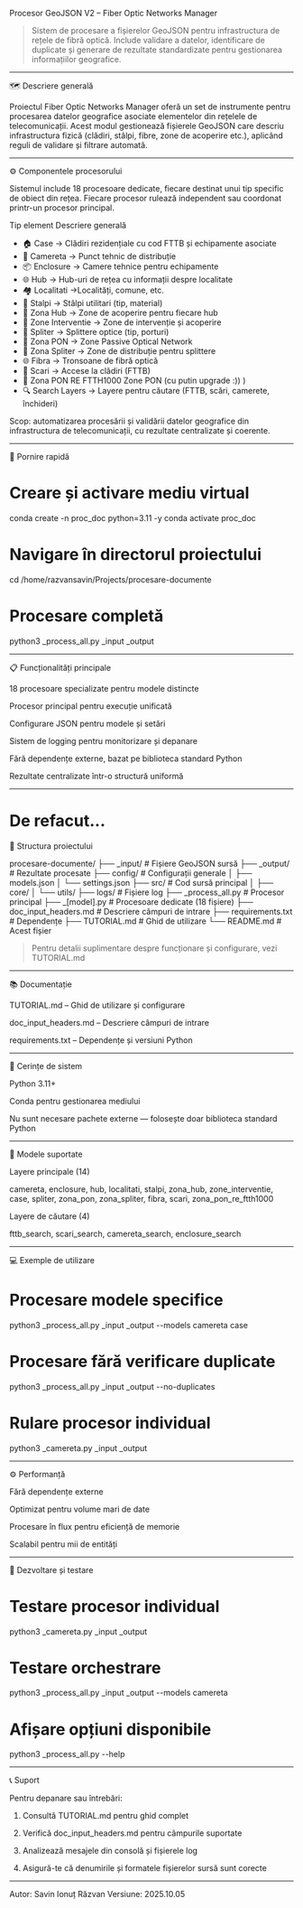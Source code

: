 Procesor GeoJSON V2 – Fiber Optic Networks Manager

> Sistem de procesare a fișierelor GeoJSON pentru infrastructura de rețele de fibră optică. Include validare a datelor, identificare de duplicate și generare de rezultate standardizate pentru gestionarea informațiilor geografice.



---

🗺️ Descriere generală

Proiectul Fiber Optic Networks Manager oferă un set de instrumente pentru procesarea datelor geografice asociate elementelor din rețelele de telecomunicații.
Acest modul gestionează fișierele GeoJSON care descriu infrastructura fizică (clădiri, stâlpi, fibre, zone de acoperire etc.), aplicând reguli de validare și filtrare automată.


---

⚙️ Componentele procesorului

Sistemul include 18 procesoare dedicate, fiecare destinat unui tip specific de obiect din rețea.
Fiecare procesor rulează independent sau coordonat printr-un procesor principal.

Tip element	Descriere generală

- 🏠 Case	 -> Clădiri rezidențiale cu cod FTTB și echipamente asociate
- 📡 Camereta ->	Punct tehnic de distribuție
- 📦 Enclosure	 -> Camere tehnice pentru echipamente
- 🌐 Hub	-> Hub-uri de rețea cu informații despre localitate
- 🏘️ Localitati	 ->Localități, comune, etc.
- 📶 Stalpi ->	Stâlpi utilitari (tip, material)
- 🏢 Zona Hub	-> Zone de acoperire pentru fiecare hub
- 🔧 Zone Interventie	-> Zone de intervenție și acoperire
- 🔌 Spliter	-> Splittere optice (tip, porturi)
- 📡 Zona PON	-> Zone Passive Optical Network
- 📶 Zona Spliter	-> Zone de distribuție pentru splittere
- 🌐 Fibra -> 	Tronsoane de fibră optică
- 🏢 Scari -> 	Accese la clădiri (FTTB)
- 📡 Zona PON RE FTTH1000 	Zone PON (cu putin upgrade :)) )
- 🔍 Search Layers	-> Layere pentru căutare (FTTB, scări, camerete, închideri)


Scop: automatizarea procesării și validării datelor geografice din infrastructura de telecomunicații, cu rezultate centralizate și coerente.


---

🚀 Pornire rapidă

# Creare și activare mediu virtual
conda create -n proc_doc python=3.11 -y
conda activate proc_doc

# Navigare în directorul proiectului
cd /home/razvansavin/Projects/procesare-documente

# Procesare completă
python3 _process_all.py _input _output


---

📋 Funcționalități principale

18 procesoare specializate pentru modele distincte

Procesor principal pentru execuție unificată

Configurare JSON pentru modele și setări

Sistem de logging pentru monitorizare și depanare

Fără dependențe externe, bazat pe biblioteca standard Python

Rezultate centralizate într-o structură uniformă



---
# De refacut...

📁 Structura proiectului 

procesare-documente/
├── _input/                    # Fișiere GeoJSON sursă
├── _output/                   # Rezultate procesate
├── config/                    # Configurații generale
│   ├── models.json
│   └── settings.json
├── src/                       # Cod sursă principal
│   ├── core/
│   └── utils/
├── logs/                      # Fișiere log
├── _process_all.py            # Procesor principal
├── _[model].py                # Procesoare dedicate (18 fișiere)
├── doc_input_headers.md       # Descriere câmpuri de intrare
├── requirements.txt           # Dependențe
├── TUTORIAL.md                # Ghid de utilizare
└── README.md                  # Acest fișier

> Pentru detalii suplimentare despre funcționare și configurare, vezi TUTORIAL.md




---

📚 Documentație

TUTORIAL.md – Ghid de utilizare și configurare

doc_input_headers.md – Descriere câmpuri de intrare

requirements.txt – Dependențe și versiuni Python



---

🔧 Cerințe de sistem

Python 3.11+

Conda pentru gestionarea mediului

Nu sunt necesare pachete externe — folosește doar biblioteca standard Python



---

🧩 Modele suportate

Layere principale (14)

camereta, enclosure, hub, localitati, stalpi,
zona_hub, zone_interventie, case, spliter,
zona_pon, zona_spliter, fibra, scari,
zona_pon_re_ftth1000

Layere de căutare (4)

fttb_search, scari_search, camereta_search, enclosure_search


---

💻 Exemple de utilizare

# Procesare modele specifice
python3 _process_all.py _input _output --models camereta case

# Procesare fără verificare duplicate
python3 _process_all.py _input _output --no-duplicates

# Rulare procesor individual
python3 _camereta.py _input _output


---

⚙️ Performanță

Fără dependențe externe

Optimizat pentru volume mari de date

Procesare în flux pentru eficiență de memorie

Scalabil pentru mii de entități



---

🧪 Dezvoltare și testare

# Testare procesor individual
python3 _camereta.py _input _output

# Testare orchestrare
python3 _process_all.py _input _output --models camereta

# Afișare opțiuni disponibile
python3 _process_all.py --help


---

📞 Suport

Pentru depanare sau întrebări:

1. Consultă TUTORIAL.md pentru ghid complet


2. Verifică doc_input_headers.md pentru câmpurile suportate


3. Analizează mesajele din consolă și fișierele log


4. Asigură-te că denumirile și formatele fișierelor sursă sunt corecte




---

Autor: Savin Ionuț Răzvan
Versiune: 2025.10.05

